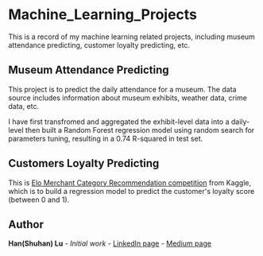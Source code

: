# Machine_Learning_Projects
This is a record of my machine learning related projects, including museum attendance predicting, customer loyalty predicting, etc.

## Museum Attendance Predicting
This project is to predict the daily attendance for a museum. The data source includes information about museum exhibits, weather data, crime data, etc.

I have first transfromed and aggregated the exhibit-level data into a daily-level then built a Random Forest regression model using random search for parameters tuning, resulting in a 0.74 R-squared in test set.

## Customers Loyalty Predicting
This is [Elo Merchant Category Recommendation competition](https://www.kaggle.com/c/elo-merchant-category-recommendation) from Kaggle, which is to build a regression model to predict the customer's loyalty score (between 0 and 1).

## Author
**Han(Shuhan) Lu** - *Initial work* - [LinkedIn page](https://www.linkedin.com/in/shuhan-lu/) - [Medium page](https://medium.com/@lushuhan95) 
